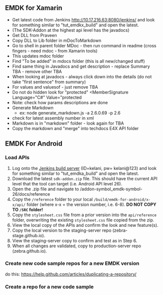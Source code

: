
## EMDK for Xamarin

* Get latest code from Jenkins http://10.17.216.63:8080/jenkins/ and look for something similar to "tut_emdkx_build" and open the latest. 
* (The SDK-Addon at the highest api level has the javadocs)
* Get DLL from Praveen
* Copy DLL to Lib folder in mDocToMarkdown
* Go to shell in parent folder MDoc - then run command in readme (cross fingers - need mdoc - from Xamarin tools)
* This updates mdoc folder
* Find "To be added" in mdocs folder (this is all new/changed stuff)
* Find same thing in Javadocs and get description - replace Summary TBA - remove other TBA
* When looking at javadocs - always click down into the details (do not take "first sentence" from summary)
* For values and valuesof - just remove TBA
* Do not do hidden look for "protected" <MemberSignature Language="C#" Value="protected
* Note: check how params descriptions are done
* Generate Markdown
	* ex: node generate_markdown.js -a 2.6.0.69 -p 2.6 
* check for latest assembly number in xml
* Markdown is in "markdown" folder - look again for TBA
* Copy the markdown and "merge" into techdocs E4X API folder

## EMDK For Android

### Load APIs
1. Log onto the [Jenkins build server](http://10.17.216.63:8080/jenkins/) (ID=kelani, pw= kelani@123) and look for something similar to "tut_emdka_build" and open the latest.
2. Download the latest `sdk-addon.zip` file. This should have the current API level that the tool can target (i.e. Android API level 26). 
3. Open the .zip file and navigate to /addon-symbol_emdk-symbol-26/docs/reference
4. Copy the `/reference` folder to your local `/build/emdk-for-android/x-x/api/` folder (where x-x = the version number, i.e. 6-8). **DO NOT COPY TO `/SRC` folder!** 
5. Copy the `stylesheet.css` file from a prior version into the `api/reference` folder, overwriting the existing `stylesheet.css` file copied from the zip. 
6. View the local copy of the APIs and confirm the look and new feature(s).
7. Copy the local version to the staging-server repo (zebra-stage.github.io).
8. View the staging-server copy to confirm and test as in Step 6.
9. When all changes are validated, copy to production-server repo (zebra.github.io).

### Create new code sample repos for a new EMDK version

do this: 
https://help.github.com/articles/duplicating-a-repository/

### Create a repo for a new code sample





